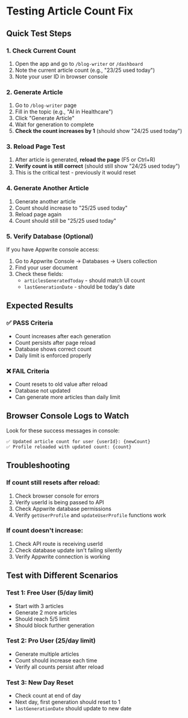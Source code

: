 # Testing Article Count Fix

## Quick Test Steps

### 1. Check Current Count
1. Open the app and go to `/blog-writer` or `/dashboard`
2. Note the current article count (e.g., "23/25 used today")
3. Note your user ID in browser console

### 2. Generate Article
1. Go to `/blog-writer` page
2. Fill in the topic (e.g., "AI in Healthcare")
3. Click "Generate Article"
4. Wait for generation to complete
5. **Check the count increases by 1** (should show "24/25 used today")

### 3. Reload Page Test
1. After article is generated, **reload the page** (F5 or Ctrl+R)
2. **Verify count is still correct** (should still show "24/25 used today")
3. This is the critical test - previously it would reset

### 4. Generate Another Article
1. Generate another article
2. Count should increase to "25/25 used today"
3. Reload page again
4. Count should still be "25/25 used today"

### 5. Verify Database (Optional)
If you have Appwrite console access:
1. Go to Appwrite Console → Databases → Users collection
2. Find your user document
3. Check these fields:
   - `articlesGeneratedToday` - should match UI count
   - `lastGenerationDate` - should be today's date

## Expected Results

### ✅ PASS Criteria
- Count increases after each generation
- Count persists after page reload
- Database shows correct count
- Daily limit is enforced properly

### ❌ FAIL Criteria  
- Count resets to old value after reload
- Database not updated
- Can generate more articles than daily limit

## Browser Console Logs to Watch

Look for these success messages in console:
```
✅ Updated article count for user {userId}: {newCount}
✅ Profile reloaded with updated count: {count}
```

## Troubleshooting

### If count still resets after reload:
1. Check browser console for errors
2. Verify userId is being passed to API
3. Check Appwrite database permissions
4. Verify `getUserProfile` and `updateUserProfile` functions work

### If count doesn't increase:
1. Check API route is receiving userId
2. Check database update isn't failing silently
3. Verify Appwrite connection is working

## Test with Different Scenarios

### Test 1: Free User (5/day limit)
- Start with 3 articles
- Generate 2 more articles
- Should reach 5/5 limit
- Should block further generation

### Test 2: Pro User (25/day limit)  
- Generate multiple articles
- Count should increase each time
- Verify all counts persist after reload

### Test 3: New Day Reset
- Check count at end of day
- Next day, first generation should reset to 1
- `lastGenerationDate` should update to new date
